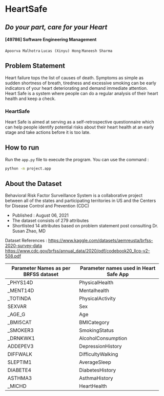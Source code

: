 # HeartSafe
## _Do your part, care for your Heart_
#### [49786] Software Engineering Management
`Apoorva Malhotra`
`Lucas (Xinyu) Hong`
`Maneesh Sharma`

## Problem Statement
Heart failure tops the list of causes of death. Symptoms as simple as sudden shortness of breath, tiredness and excessive smoking can be early indicators of your heart deteriorating and demand immediate attention. Heart Safe is a system where people can do a regular analysis of their heart health and keep a check.

### HeartSafe
Heart Safe is aimed at serving as a self-retrospective questionnaire which can help people identify potential risks about their heart health at an early stage and take actions before it is too late.

## How to run
Run the `app.py` file to execute the program. You can use the command :

```sh
python -m project.app
```

## About the Dataset
Behavioral Risk Factor Surveillance System is a collaborative project between all of the states and participating territories in US and the Centers for Disease Control and Prevention (CDC)
- Published : August 06, 2021
- The dataset consists of 279 attributes
- Shortlisted 14 attributes based on problem statement post consulting Dr. Susan Zhao, MD

Dataset References :
https://www.kaggle.com/datasets/aemreusta/brfss-2020-survey-data
https://www.cdc.gov/brfss/annual_data/2020/pdf/codebook20_llcp-v2-508.pdf

| Parameter Names as per BRFSS dataset | Parameter names used in Heart Safe App |
| ------ | ------ |
| _PHYS14D | PhysicalHealth |
| _MENT14D | Mentalhealth |
| _TOTINDA | PhysicalActivity |
| SEXVAR | Sex |
| _AGE_G | Age |
| _BMI5CAT | BMICategory |
| _SMOKER3 | SmokingStatus |
| _DRNKWK1 | AlcoholConsumption |
| ADDEPEV3 | DepressionHistory |
| DIFFWALK | DifficultyWalking |
| SLEPTIM1 | AverageSleep |
| DIABETE4 | DiabetesHistory |
| ASTHMA3 | AsthmaHistory |
| _MICHD | HeartHealth |
